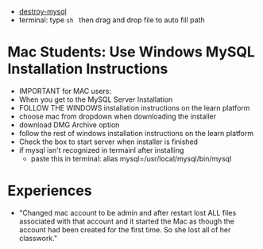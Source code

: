 - [destroy-mysql](https://github.com/nprakash/HelpfulScripts/blob/master/destroy-mysql.sh)
- terminal: type `sh ` then drag and drop file to auto fill path

# Mac Students: Use Windows MySQL Installation Instructions
- IMPORTANT for MAC users:
- When you get to the MySQL Server Installation 
- FOLLOW THE WINDOWS installation instructions on the learn platform
- choose mac from dropdown when downloading the installer
- download DMG Archive option
- follow the rest of windows installation instructions on the learn platform
- Check the box to start server when installer is finished
- if mysql isn't recognized in termainl after installing
  - paste this in terminal: alias mysql=/usr/local/mysql/bin/mysql

# Experiences
- "Changed mac account to be admin and after restart lost ALL files associated with that account and it started the Mac as though the account had been created for the first time.
So she lost all of her classwork."